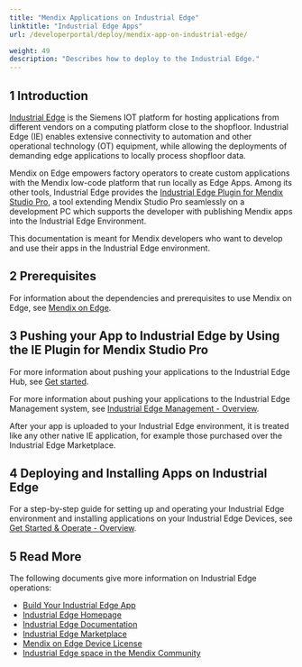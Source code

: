 ```yaml
---
title: "Mendix Applications on Industrial Edge"
linktitle: "Industrial Edge Apps"
url: /developerportal/deploy/mendix-app-on-industrial-edge/

weight: 49
description: "Describes how to deploy to the Industrial Edge."
---
```


## 1 Introduction

[Industrial Edge](https://new.siemens.com/global/en/products/automation/topic-areas/industrial-edge/production-machines.html) is the Siemens IOT platform for hosting applications from different vendors on a computing platform close to the shopfloor. Industrial Edge (IE) enables extensive connectivity to automation and other operational technology (OT) equipment, while allowing the deployments of demanding edge applications to locally process shopfloor data.

Mendix on Edge empowers factory operators to create custom applications with the Mendix low-code platform that run locally as Edge Apps. Among its other tools, Industrial Edge provides the [Industrial Edge Plugin for Mendix Studio Pro](https://marketplace.mendix.com/link/component/218436), a tool extending Mendix Studio Pro seamlessly on a development PC which supports the developer with publishing Mendix apps into the Industrial Edge Environment.

This documentation is meant for Mendix developers who want to develop and use their apps in the Industrial Edge environment.

## 2 Prerequisites

For information about the dependencies and prerequisites to use Mendix on Edge, see [Mendix on Edge](https://docs.eu1.edge.siemens.cloud/develop_an_application/mendix/user_journey.html).

## 3 Pushing your App to Industrial Edge by Using the IE Plugin for Mendix Studio Pro

For more information about pushing your applications to the Industrial Edge Hub, see [Get started](https://docs.eu1.edge.siemens.cloud/get_started_and_operate/industrial_edge_hub/setup/ieh_index.html).

For more information about pushing your applications to the Industrial Edge Management system, see [Industrial Edge Management - Overview](https://docs.eu1.edge.siemens.cloud/develop_an_application/mendix/user_journey.html).

After your app is uploaded to your Industrial Edge environment, it is treated like any other native IE application, for example those purchased over the Industrial Edge Marketplace.

## 4 Deploying and Installing Apps on Industrial Edge

For a step-by-step guide for setting up and operating your Industrial Edge environment and installing applications on your Industrial Edge Devices, see [Get Started & Operate - Overview](https://docs.eu1.edge.siemens.cloud/get_started_and_operate/index.html).

## 5 Read More

The following documents give more information on Industrial Edge operations:

* [Build Your Industrial Edge App](https://academy.mendix.com/link/paths/152/Build-Your-Industrial-Edge-App)
* [Industrial Edge Homepage](https://www.siemens.com/global/en/products/automation/topic-areas/industrial-edge.html)
* [Industrial Edge Documentation](https://docs.eu1.edge.siemens.cloud/index.html)
* [Industrial Edge Marketplace](https://www.dex.siemens.com/?selected=edge)
* [Mendix on Edge Device License](https://www.dex.siemens.com/edge/get-started/mendix-device-license)
* [Industrial Edge space in the Mendix Community](https://community.mendix.com/link/space/industrial-edge)
